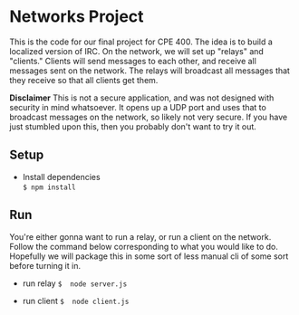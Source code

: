 # Networks Project

This is the code for our final project for CPE 400. The idea is to build a localized version of IRC.
On the network, we will set up "relays" and "clients." Clients will send messages to each other, and
receive all messages sent on the network. The relays will broadcast all messages that they
receive so that all clients get them.


**Disclaimer**
This is not a secure application, and was not designed with security in mind whatsoever. It opens
up a UDP port and uses that to broadcast messages on the network, so likely not very secure.
If you have just stumbled upon this, then you probably don't want to try it out. 


## Setup   
* Install dependencies  
`$ npm install`

## Run  
You're either gonna want to run a relay, or run a client on the network.
Follow the command below corresponding to what you would like to do. Hopefully we
will package this in some sort of less manual cli of some sort before turning it in.

* run relay
`$  node server.js`

* run client
`$  node client.js`  
